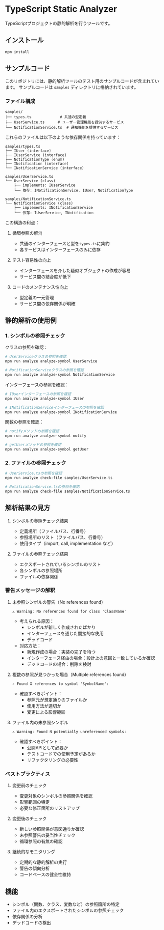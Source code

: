 # TypeScript Static Analyzer

TypeScriptプロジェクトの静的解析を行うツールです。

## インストール

```bash
npm install
```

## サンプルコード

このリポジトリには、静的解析ツールのテスト用のサンプルコードが含まれています。
サンプルコードは `samples` ディレクトリに格納されています。

### ファイル構成

```
samples/
├── types.ts             # 共通の型定義
├── UserService.ts      # ユーザー管理機能を提供するサービス
└── NotificationService.ts  # 通知機能を提供するサービス
```

これらのファイルは以下のような依存関係を持っています：

```
samples/types.ts
├── IUser (interface)
├── IUserService (interface)
├── NotificationType (enum)
├── INotification (interface)
└── INotificationService (interface)

samples/UserService.ts
└── UserService (class)
    ├── implements: IUserService
    └── 依存: INotificationService, IUser, NotificationType

samples/NotificationService.ts
└── NotificationService (class)
    ├── implements: INotificationService
    └── 依存: IUserService, INotification
```

この構造の利点：

1. 循環参照の解消
   - 共通のインターフェースと型を`types.ts`に集約
   - 各サービスはインターフェースのみに依存

2. テスト容易性の向上
   - インターフェースを介した疑似オブジェクトの作成が容易
   - サービス間の結合度が低下

3. コードのメンテナンス性向上
   - 型定義の一元管理
   - サービス間の依存関係が明確

## 静的解析の使用例

### 1. シンボルの参照チェック

クラスの参照を確認：
```bash
# UserServiceクラスの参照を確認
npm run analyze analyze-symbol UserService

# NotificationServiceクラスの参照を確認
npm run analyze analyze-symbol NotificationService
```

インターフェースの参照を確認：
```bash
# IUserインターフェースの参照を確認
npm run analyze analyze-symbol IUser

# INotificationServiceインターフェースの参照を確認
npm run analyze analyze-symbol INotificationService
```

関数の参照を確認：
```bash
# notifyメソッドの参照を確認
npm run analyze analyze-symbol notify

# getUserメソッドの参照を確認
npm run analyze analyze-symbol getUser
```

### 2. ファイルの参照チェック

```bash
# UserService.tsの参照を確認
npm run analyze check-file samples/UserService.ts

# NotificationService.tsの参照を確認
npm run analyze check-file samples/NotificationService.ts
```

## 解析結果の見方

1. シンボルの参照チェック結果
   - 定義場所（ファイルパス、行番号）
   - 参照場所のリスト（ファイルパス、行番号）
   - 使用タイプ（import, call, implementation など）

2. ファイルの参照チェック結果
   - エクスポートされているシンボルのリスト
   - 各シンボルの参照場所
   - ファイルの依存関係

### 警告メッセージの解釈

1. 未参照シンボルの警告（No references found）
   ```
   ⚠ Warning: No references found for class 'ClassName'
   ```
   - 考えられる原因：
     - シンボルが新しく作成されたばかり
     - インターフェースを通じた間接的な使用
     - デッドコード
   - 対応方法：
     - 新規作成の場合：実装の完了を待つ
     - インターフェース経由の場合：設計上の意図と一致しているか確認
     - デッドコードの場合：削除を検討

2. 複数の参照が見つかった場合（Multiple references found）
   ```
   ✓ Found X references to symbol 'SymbolName':
   ```
   - 確認すべきポイント：
     - 参照元が想定通りのファイルか
     - 使用方法が適切か
     - 変更による影響範囲

3. ファイル内の未参照シンボル
   ```
   ⚠ Warning: Found N potentially unreferenced symbols:
   ```
   - 確認すべきポイント：
     - 公開APIとして必要か
     - テストコードでの使用予定があるか
     - リファクタリングの必要性

### ベストプラクティス

1. 変更前のチェック
   - 変更対象のシンボルの参照関係を確認
   - 影響範囲の特定
   - 必要な修正箇所のリストアップ

2. 変更後のチェック
   - 新しい参照関係が意図通りか確認
   - 未参照警告の妥当性チェック
   - 循環参照の有無の確認

3. 継続的なモニタリング
   - 定期的な静的解析の実行
   - 警告の傾向分析
   - コードベースの健全性維持

## 機能

- シンボル（関数、クラス、変数など）の参照箇所の特定
- ファイル内のエクスポートされたシンボルの参照チェック
- 依存関係の分析
- デッドコードの検出

